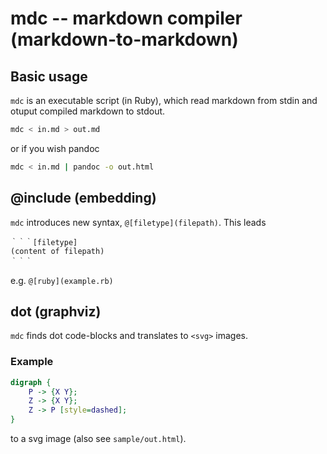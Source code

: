 # mdc -- markdown compiler (markdown-to-markdown)

## Basic usage

`mdc` is an executable script (in Ruby),
which read markdown from stdin
and otuput compiled markdown to stdout.


```bash
mdc < in.md > out.md
```

or if you wish pandoc

```bash
mdc < in.md | pandoc -o out.html
```

## @include (embedding)

`mdc` introduces new syntax,
`@[filetype](filepath)`.
This leads

```
｀｀｀[filetype]
(content of filepath)
｀｀｀
```

e.g. `@[ruby](example.rb)`

## dot (graphviz)

`mdc` finds dot code-blocks and translates to `<svg>` images.

### Example

```dot
digraph {
    P -> {X Y};
    Z -> {X Y};
    Z -> P [style=dashed];
}
```

to a svg image (also see `sample/out.html`).
